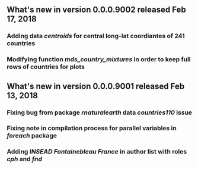 ## What's new in version 0.0.0.9002 released Feb 17, 2018

### Adding data *centroids* for central long-lat coordiantes of 241 countries

### Modifying function *mds\_country\_mixtures* in order to keep full rows of countries for plots

## What's new in version 0.0.0.9001 released Feb 13, 2018

### Fixing bug from package *rnaturalearth* data *countries110* issue

### Fixing note in compilation process for parallel variables in *foreach* package

### Adding *INSEAD Fontainebleau France* in author list with roles *cph* and *fnd*
